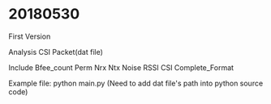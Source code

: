 #  20180530

First Version

Analysis CSI Packet(dat file)

Include Bfee_count Perm Nrx Ntx Noise RSSI CSI Complete_Format

Example file: python main.py (Need to add dat file's path into python source code)
